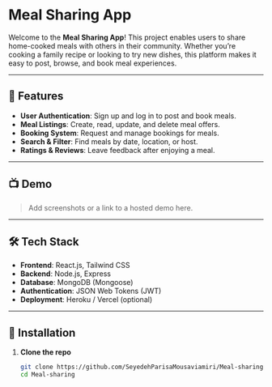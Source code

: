 # Meal Sharing App

Welcome to the **Meal Sharing App**! This project enables users to share home-cooked meals with others in their community. Whether you’re cooking a family recipe or looking to try new dishes, this platform makes it easy to post, browse, and book meal experiences.

---

## 🎯 Features

- **User Authentication**: Sign up and log in to post and book meals.  
- **Meal Listings**: Create, read, update, and delete meal offers.  
- **Booking System**: Request and manage bookings for meals.  
- **Search & Filter**: Find meals by date, location, or host.  
- **Ratings & Reviews**: Leave feedback after enjoying a meal.

---

## 📺 Demo

> Add screenshots or a link to a hosted demo here.

---

## 🛠️ Tech Stack

- **Frontend**: React.js, Tailwind CSS  
- **Backend**: Node.js, Express  
- **Database**: MongoDB (Mongoose)  
- **Authentication**: JSON Web Tokens (JWT)  
- **Deployment**: Heroku / Vercel (optional)

---

## 🚀 Installation

1. **Clone the repo**  
   ```bash
   git clone https://github.com/SeyedehParisaMousaviamiri/Meal-sharing.git
   cd Meal-sharing

